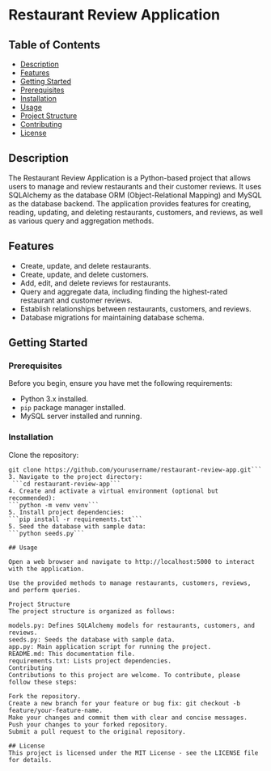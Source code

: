 # Restaurant Review Application

## Table of Contents

- [Description](#description)
- [Features](#features)
- [Getting Started](#getting-started)
- [Prerequisites](#prerequisites)
-  [Installation](#installation)
- [Usage](#usage)
- [Project Structure](#project-structure)
- [Contributing](#contributing)
- [License](#license)

## Description

The Restaurant Review Application is a Python-based project that allows users to manage and review restaurants and their customer reviews. It uses SQLAlchemy as the database ORM (Object-Relational Mapping) and MySQL as the database backend. The application provides features for creating, reading, updating, and deleting restaurants, customers, and reviews, as well as various query and aggregation methods.

## Features

- Create, update, and delete restaurants.
- Create, update, and delete customers.
- Add, edit, and delete reviews for restaurants.
- Query and aggregate data, including finding the highest-rated restaurant and customer reviews.
- Establish relationships between restaurants, customers, and reviews.
- Database migrations for maintaining database schema.

## Getting Started

### Prerequisites

Before you begin, ensure you have met the following requirements:

- Python 3.x installed.
- `pip` package manager installed.
- MySQL server installed and running.

### Installation

Clone the repository:
   ```
   git clone https://github.com/yourusername/restaurant-review-app.git```
3. Navigate to the project directory:
    ```cd restaurant-review-app```
4. Create and activate a virtual environment (optional but recommended):
```python -m venv venv```
5. Install project dependencies:
```pip install -r requirements.txt```
5. Seed the database with sample data:
```python seeds.py```

## Usage

Open a web browser and navigate to http://localhost:5000 to interact with the application.

Use the provided methods to manage restaurants, customers, reviews, and perform queries.

Project Structure
The project structure is organized as follows:

models.py: Defines SQLAlchemy models for restaurants, customers, and reviews.
seeds.py: Seeds the database with sample data.
app.py: Main application script for running the project.
README.md: This documentation file.
requirements.txt: Lists project dependencies.
Contributing
Contributions to this project are welcome. To contribute, please follow these steps:

Fork the repository.
Create a new branch for your feature or bug fix: git checkout -b feature/your-feature-name.
Make your changes and commit them with clear and concise messages.
Push your changes to your forked repository.
Submit a pull request to the original repository.

## License
This project is licensed under the MIT License - see the LICENSE file for details.
